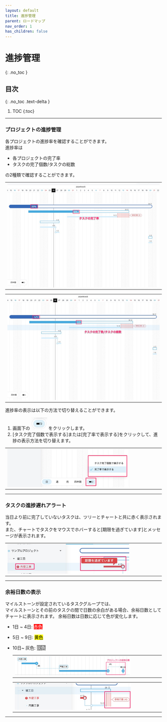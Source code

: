 ```yaml
---
layout: default
title: 進捗管理
parent: ロードマップ
nav_order: 1
has_children: false
---
```


# 進捗管理
{: .no_toc }

## 目次
{: .no_toc .text-delta }

1. TOC
{:toc}

---

### プロジェクトの進捗管理

各プロジェクトの進捗率を確認することができます。
<br>進捗率は
- 各プロジェクトの完了率
- タスクの完了個数/タスクの総数

の2種類で確認することができます。

  <table><tr><td>
    <img src="/assets/images/roadmap/progress/1.png">
  </td></tr></table>

  <table><tr><td>
    <img src="/assets/images/roadmap/progress/2.png">
  </td></tr></table>

進捗率の表示は以下の方法で切り替えることができます。
1. 画面下の <img src="/assets/images/roadmap/progress/3.png" style="height:40px"> をクリックします。
2. [タスク完了個数で表示する]または[完了率で表示する]をクリックして、進捗の表示方法を切り替えます。

  <table><tr><td>
    <img src="/assets/images/roadmap/progress/4.png" width="80%">
  </td></tr></table>

---

### タスクの進捗遅れアラート

当日より前に完了していないタスクは、ツリーとチャートと共に赤く表示されます。
<br>また、チャートでタスクをマウスでホバーすると[期限を過ぎています]とメッセージが表示されます。

  <table><tr><td>
    <img src="/assets/images/roadmap/progress/5.png" width="80%">
  </td></tr></table>


---

### 余裕日数の表示

マイルストーンが設定されているタスクグループでは、<br>
マイルストーンとその前のタスクの間で日数の余白がある場合、余裕日数としてチャートに表示されます。
余裕日数は日数に応じて色が変化します。

- 1日 ~ 4日: <span style="background:red; color:white;">赤色</span>
- 5日 ~ 9日: <span style="background:yellow; color:black;">黄色</span>
- 10日~ 灰色: <span style="background:gray; color:white">灰色</span>


  <table><tr><td>
    <img src="/assets/images/roadmap/progress/6.png" width="80%">
  </td></tr></table>


  <table><tr><td>
    <img src="/assets/images/roadmap/progress/7.png" width="80%">
  </td></tr></table>


---